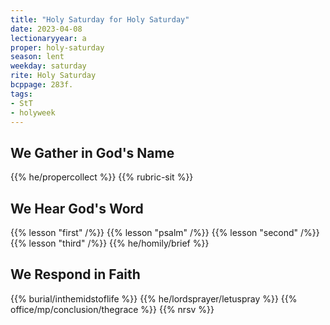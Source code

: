 ```yaml
---
title: "Holy Saturday for Holy Saturday"
date: 2023-04-08
lectionaryyear: a
proper: holy-saturday
season: lent
weekday: saturday
rite: Holy Saturday
bcppage: 283f.
tags:
- StT
- holyweek
---
```

## We Gather in God's Name
{{% he/propercollect %}}
{{% rubric-sit %}}
## We Hear God's Word
{{% lesson "first" /%}}
{{% lesson "psalm" /%}}
{{% lesson "second" /%}}
{{% lesson "third" /%}}
{{% he/homily/brief %}}
## We Respond in Faith
{{% burial/inthemidstoflife %}}
{{% he/lordsprayer/letuspray %}}
{{% office/mp/conclusion/thegrace %}}
{{% nrsv %}}

